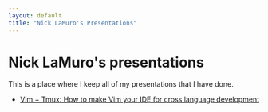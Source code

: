 ```yaml
---
layout: default
title: "Nick LaMuro's Presentations"
---
```


Nick LaMuro's presentations
===========================

This is a place where I keep all of my presentations that I have done.

* [Vim + Tmux: How to make Vim your IDE for cross language development](/vim_tmux)
